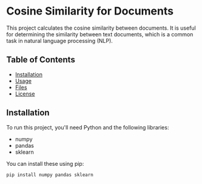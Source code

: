 # Cosine Similarity for Documents

This project calculates the cosine similarity between documents. It is useful for determining the similarity between text documents, which is a common task in natural language processing (NLP).

## Table of Contents

- [Installation](#installation)
- [Usage](#usage)
- [Files](#files)
- [License](#license)

## Installation

To run this project, you'll need Python and the following libraries:
- numpy
- pandas
- sklearn

You can install these using pip:

```bash
pip install numpy pandas sklearn
